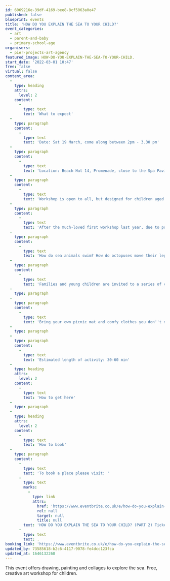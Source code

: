 ```yaml
---
id: 6069216e-39df-4169-bee8-8cf5063a0e47
published: false
blueprint: events
title: 'HOW DO YOU EXPLAIN THE SEA TO YOUR CHILD?'
event_categories:
  - art
  - parent-and-baby
  - primary-school-age
organisers:
  - pier-projects-art-agency
featured_image: HOW-DO-YOU-EXPLAIN-THE-SEA-TO-YOUR-CHILD.
start_date: '2022-03-01 10:47'
free: false
virtual: false
content_area:
  -
    type: heading
    attrs:
      level: 2
    content:
      -
        type: text
        text: 'What to expect'
  -
    type: paragraph
    content:
      -
        type: text
        text: 'Date: Sat 19 March, come along between 2pm - 3.30 pm'
  -
    type: paragraph
    content:
      -
        type: text
        text: 'Location: Beach Hut 14, Promenade, close to the Spa Pavilion, Felixstowe'
  -
    type: paragraph
    content:
      -
        type: text
        text: 'Workshop is open to all, but designed for children aged 1 - 10 years old.'
  -
    type: paragraph
    content:
      -
        type: text
        text: 'After the much-loved first workshop last year, due to popular demand we are running it again!'
  -
    type: paragraph
    content:
      -
        type: text
        text: 'How do sea animals swim? How do octopuses move their legs in the water? How can we create the colour of the sea?'
  -
    type: paragraph
    content:
      -
        type: text
        text: 'Families and young children are invited to a series of creative activities including sensory art, collage, messy play, painting and lettering. All materials will be provided for free, and your artwork is yours to keep.'
  -
    type: paragraph
  -
    type: paragraph
    content:
      -
        type: text
        text: 'Bring your own picnic mat and comfy clothes you don''t mind getting paint on!'
  -
    type: paragraph
  -
    type: paragraph
    content:
      -
        type: text
        text: 'Estimated length of activity: 30-60 min'
  -
    type: heading
    attrs:
      level: 2
    content:
      -
        type: text
        text: 'How to get here'
  -
    type: paragraph
  -
    type: heading
    attrs:
      level: 2
    content:
      -
        type: text
        text: 'How to book'
  -
    type: paragraph
    content:
      -
        type: text
        text: 'To book a place please visit: '
      -
        type: text
        marks:
          -
            type: link
            attrs:
              href: 'https://www.eventbrite.co.uk/e/how-do-you-explain-the-sea-to-your-child-part-2-tickets-263720323587?aff=ebdsoporgprofile'
              rel: null
              target: null
              title: null
        text: 'HOW DO YOU EXPLAIN THE SEA TO YOUR CHILD? (PART 2) Tickets, Sat 19 Mar 2022 at 14:00 | Eventbrite'
      -
        type: text
        text: .
booking_link: 'https://www.eventbrite.co.uk/e/how-do-you-explain-the-sea-to-your-child-part-2-tickets-263720323587?aff=ebdsoporgprofile'
updated_by: 73585618-b2c6-4117-9078-fe4dcc123fca
updated_at: 1646132268
---
```

This event offers drawing, painting and collages to explore the sea. Free, creative art workshop for children.